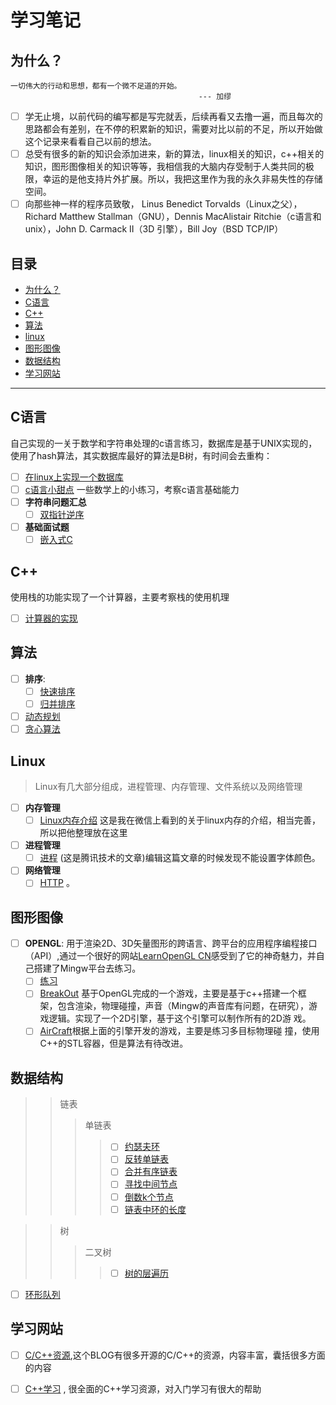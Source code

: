 # 学习笔记

## 为什么？
```
一切伟大的行动和思想，都有一个微不足道的开始。
                                          --- 加缪
```
- [ ] 学无止境，以前代码的编写都是写完就丢，后续再看又去撸一遍，而且每次的思路都会有差别，在不停的积累新的知识，需要对比以前的不足，所以开始做这个记录来看看自己以前的想法。
- [ ] 总受有很多的新的知识会添加进来，新的算法，linux相关的知识，c++相关的知识，图形图像相关的知识等等，我相信我的大脑内存受制于人类共同的极         限，幸运的是他支持片外扩展。所以，我把这里作为我的永久非易失性的存储空间。
- [ ] 向那些神一样的程序员致敬， Linus Benedict           Torvalds（Linux之父），Richard Matthew Stallman（GNU），Dennis MacAlistair Ritchie（c语言和unix），John D. Carmack II（3D 引擎），Bill Joy（BSD TCP/IP）

## 目录
- [为什么？](#为什么？)
- [C语言](#C语言)
- [C++](#C++)
- [算法](#算法)
- [linux](#linux)
- [图形图像](#图形图像)
- [数据结构](#数据结构)
- [学习网站](#学习网站)

---
## C语言
自己实现的一关于数学和字符串处理的c语言练习，数据库是基于UNIX实现的，使用了hash算法，其实数据库最好的算法是B树，有时间会去重构：
- [ ] [在linux上实现一个数据库](https://github.com/ShireHong/unix_c_db) 
- [ ] [c语言小甜点](https://github.com/ShireHong/algorithm-note/tree/master/c)
       一些数学上的小练习，考察c语言基础能力
- [ ] **字符串问题汇总**
    - [ ] [双指针逆序](https://github.com/ShireHong/algorithm-note/blob/master/string/str_reverse.c)
- [ ] **基础面试题**
    - [ ] [嵌入式C](https://github.com/ShireHong/Doraemon/blob/master/c/embedded_c/embedded_c.md)

## C++
使用栈的功能实现了一个计算器，主要考察栈的使用机理
- [ ] [计算器的实现](https://github.com/ShireHong/algorithm-note/tree/master/c%2B%2B/calculator)

## 算法
- [ ]  **排序**:
    - [ ] [快速排序](https://github.com/ShireHong/algorithm-note/tree/master/sort) 
    - [ ] [归并排序](https://github.com/ShireHong/algorithm-note/tree/master/sort)
- [ ] [动态规划](https://github.com/ShireHong/algorithm-note/tree/master/dp) 
- [ ] [贪心算法](https://github.com/ShireHong/algorithm-note/tree/master/greedy) 

## Linux
 > Linux有几大部分组成，进程管理、内存管理、文件系统以及网络管理
- [ ] **内存管理**
  - [ ] [Linux内存介绍](https://github.com/ShireHong/algorithm-note/blob/master/linux/mem/linux_mem.md) 这是我在微信上看到的关于linux内存的介绍，相当完善，所以把他整理放在这里
- [ ] **进程管理**
  - [ ] [进程](https://github.com/ShireHong/Doraemon/edit/master/linux/process/process.md) (这是腾讯技术的文章)编辑这篇文章的时候发现不能设置字体颜色。
- [ ] **网络管理**
  - [ ] [HTTP](https://github.com/ShireHong/Doraemon/blob/master/linux/network/http.md) 。

## 图形图像
- [ ] **OPENGL**:
  用于渲染2D、3D矢量图形的跨语言、跨平台的应用程序编程接口（API）,通过一个很好的网站[LearnOpenGL CN](https://learnopengl-cn.github.io/)感受到了它的神奇魅力，并自己搭建了Mingw平台去练习。
    - [ ] [练习](https://github.com/ShireHong/OpenGL/tree/master/OpenGL)
    - [ ] [BreakOut](https://github.com/ShireHong/OpenGL/tree/master/my_game/breakout) 基于OpenGL完成的一个游戏，主要是基于c++搭建一个框                     架，包含渲染，物理碰撞，声音（Mingw的声音库有问题，在研究），游戏逻辑。实现了一个2D引擎，基于这个引擎可以制作所有的2D游                     戏。
    - [ ] [AirCraft](https://github.com/ShireHong/OpenGL/tree/master/my_game/aircraft)根据上面的引擎开发的游戏，主要是练习多目标物理碰                       撞，使用C++的STL容器，但是算法有待改进。
 
 ## 数据结构
 >> 链表
 >>> 单链表
 >>>> - [ ] [约瑟夫环](https://github.com/ShireHong/algorithm-note/blob/master/%E6%95%B0%E6%8D%AE%E7%BB%93%E6%9E%84/%E9%93%BE%E8%A1%A8/Josephus_list.c)
 >>>> - [ ] [反转单链表](https://github.com/ShireHong/algorithm-note/blob/master/%E6%95%B0%E6%8D%AE%E7%BB%93%E6%9E%84/%E9%93%BE%E8%A1%A8/reverse_list.c)
 >>>> - [ ] [合并有序链表](https://github.com/ShireHong/algorithm-note/blob/master/%E6%95%B0%E6%8D%AE%E7%BB%93%E6%9E%84/%E9%93%BE%E8%A1%A8/merge_sort_list.c)
 >>>> - [ ] [寻找中间节点](https://github.com/ShireHong/algorithm-note/blob/master/%E6%95%B0%E6%8D%AE%E7%BB%93%E6%9E%84/%E9%93%BE%E8%A1%A8/find_mid_node_list.c)
 >>>> - [ ] [倒数k个节点](https://github.com/ShireHong/algorithm-note/blob/master/%E6%95%B0%E6%8D%AE%E7%BB%93%E6%9E%84/%E9%93%BE%E8%A1%A8/find_bottom_k_list.c)
 >>>> - [ ] [链表中环的长度](https://github.com/ShireHong/algorithm-note/blob/master/%E6%95%B0%E6%8D%AE%E7%BB%93%E6%9E%84/%E9%93%BE%E8%A1%A8/circle_length_list.c)

 >> 树
 >>> 二叉树
 >>>> - [ ] [树的层遍历](https://github.com/ShireHong/algorithm-note/blob/master/%E6%95%B0%E6%8D%AE%E7%BB%93%E6%9E%84/%E6%A0%91/tree_traversal.c)

 - [ ] [环形队列](https://github.com/ShireHong/algorithm-note/tree/master/%E6%95%B0%E6%8D%AE%E7%BB%93%E6%9E%84/%E7%8E%AF%E5%BD%A2%E9%98%9F%E5%88%97)


## 学习网站
- [ ] [C/C++资源](https://ezlippi.com/blog/2014/12/c-open-project.html),这个BLOG有很多开源的C/C++的资源，内容丰富，囊括很多方面的内容
- [ ] [C++学习](https://github.com/Light-City/CPlusPlusThings) , 很全面的C++学习资源，对入门学习有很大的帮助




